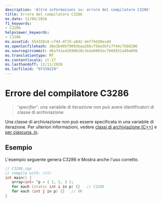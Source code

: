 ```yaml
---
description: 'Altre informazioni su: errore del compilatore C3286'
title: Errore del compilatore C3286
ms.date: 11/04/2016
f1_keywords:
- C3286
helpviewer_keywords:
- C3286
ms.assetid: 554328c8-cf44-4f7d-a8d2-def74d28ecdd
ms.openlocfilehash: 38e3b405f9093baa266cf56e5bfc7f44c7566206
ms.sourcegitcommit: d6af41e42699628c3e2e6063ec7b03931a49a098
ms.translationtype: MT
ms.contentlocale: it-IT
ms.lasthandoff: 12/11/2020
ms.locfileid: "97339229"
---
```

# <a name="compiler-error-c3286"></a>Errore del compilatore C3286

> '*specifier*': una variabile di iterazione non può avere identificatori di classe di archiviazione

Una classe di archiviazione non può essere specificata in una variabile di iterazione. Per ulteriori informazioni, vedere [classi di archiviazione (C++)](../../cpp/storage-classes-cpp.md) e [per ciascuna, in](../../dotnet/for-each-in.md).

## <a name="example"></a>Esempio

L'esempio seguente genera C3286 e Mostra anche l'uso corretto.

```cpp
// C3286.cpp
// compile with: /clr
int main() {
   array<int> ^p = { 1, 2, 3 };
   for each (static int i in p) {}   // C3286
   for each (int j in p) {}   // OK
}
```
